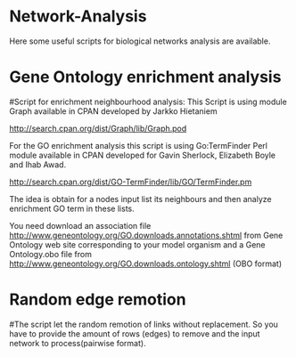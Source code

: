 Network-Analysis
================
Here some useful scripts for biological networks analysis are available.

Gene Ontology enrichment analysis
==================================

#Script for enrichment neighbourhood analysis:
This Script is using module Graph available in CPAN developed by Jarkko Hietaniem

http://search.cpan.org/dist/Graph/lib/Graph.pod
 
For the GO enrichment analysis this script is using Go:TermFinder Perl module available in CPAN developed for Gavin Sherlock, Elizabeth Boyle and Ihab Awad.

http://search.cpan.org/dist/GO-TermFinder/lib/GO/TermFinder.pm

The idea is obtain for a nodes input list its neighbours and then analyze enrichment GO term in these lists.

You need download an association file http://www.geneontology.org/GO.downloads.annotations.shtml from Gene Ontology web site corresponding to your model organism and a Gene Ontology.obo file from http://www.geneontology.org/GO.downloads.ontology.shtml (OBO format)

Random edge remotion
=====================
#The script let the random remotion of links without replacement. So you have to provide the amount of rows (edges) to remove and the input network to process(pairwise format).

